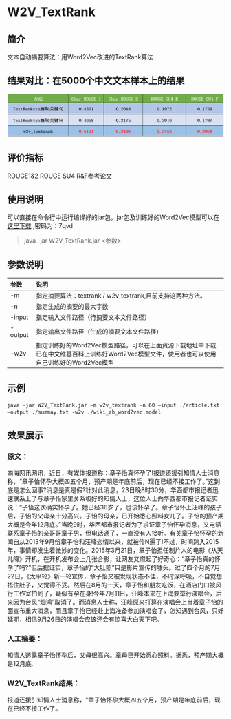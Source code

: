 # W2V_TextRank

## 简介
文本自动摘要算法：用Word2Vec改进的TextRank算法

## 结果对比：在5000个中文文本样本上的结果
![](/jpg/result.jpg)

## 评价指标
ROUGE1&2 ROUGE SU4 R&F[参考论文](http://www.aclweb.org/anthology/W04-1013)

## 使用说明
可以直接在命令行中运行编译好的jar包，jar包及训练好的Word2Vec模型可以在[这里下载](https://pan.baidu.com/s/1c2H4Aa8) ,密码为：7qvd
> java -jar W2V_TextRank.jar <参数>

## 参数说明
| 参数 | 说明 | 
|:---------------------|:--------|
| -m | 指定摘要算法：textrank / w2v_textrank,目前支持这两种方法。| 
| -n | 指定生成的摘要的最大字数| 
| -input | 指定输入文件路径（待摘要文本文件路径）|
| -output| 指定输出文件路径（生成的摘要文本文件路径） | 
| -w2v | 指定训练好的Word2Vec模型路径，可以在上面资源下载地址中下载已在中文维基百科上训练好Word2Vec模型文件，使用者也可以使用自己训练好的Word2Vec模型| 

## 示例
```
java -jar W2V_TextRank.jar –m w2v_textrank -n 60 –input ./article.txt –output ./summay.txt -w2v ./wiki_zh_word2vec.model
```
## 效果展示
### 原文：
四海网讯网讯，近日，有媒体报道称：章子怡真怀孕了!报道还援引知情人士消息称，“章子怡怀孕大概四五个月，预产期是年底前后，现在已经不接工作了。”这到底是怎么回事?消息是真是假?针对此消息，23日晚8时30分，华西都市报记者迅速联系上了与章子怡家里关系极好的知情人士，这位人士向华西都市报记者证实说：“子怡这次确实怀孕了。她已经36岁了，也该怀孕了。章子怡怀上汪峰的孩子后，子怡的父母亲十分高兴。子怡的母亲，已开始悉心照料女儿了。子怡的预产期大概是今年12月底。”当晚9时，华西都市报记者为了求证章子怡怀孕消息，又电话联系章子怡的亲哥哥章子男，但电话通了，一直没有人<Paragraph>接听。有关章子怡怀孕的新闻自从2013年9月份章子怡和汪峰恋情以来，就被传N遍了!不过，时间跨入2015年，事情却发生着微妙的变化。2015年3月21日，章子怡担任制片人的电影《从天儿降》开机，在开机发布会上几张合影，让网友又燃起了好奇心：“章子怡真的怀孕了吗?”但后据证实，章子怡的“大肚照”只是影片宣传的噱头。过了四个月的7月22日，《太平轮》新一轮宣传，章子怡又被发现状态不佳，不时深呼吸，不自觉想捂住肚子，又觉得不妥。然后在8月的一天，章子怡和朋友吃饭，在酒店门口被风行工作室拍到了，疑似有孕在身!今年7月11日，汪峰本来在上海要举行演唱会，后来因为台风“灿鸿”取消了。而消息人士称，汪峰原来打算在演唱会上当着章子怡的面宣布重大消息，而且章子怡已经赴上海准备参加演唱会了，怎知遇到台风，只好延期，相信9月26日的演唱会应该还会有惊喜大白天下吧。
### 人工摘要：
知情人透露章子怡怀孕后，父母很高兴。章母已开始悉心照料。据悉，预产期大概是12月底.
### W2V_TextRank结果：
报道还援引知情人士消息称，“章子怡怀孕大概四五个月，预产期是年底前后，现在已经不接工作了。
